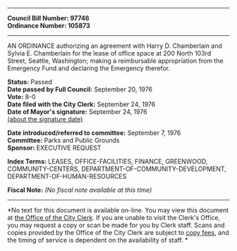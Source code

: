 * * * * *  
  
**Council Bill Number: [](#h0)[](#h2)97746**   
**Ordinance Number: 105873**  
  
* * * * *  
  
AN ORDINANCE authorizing an agreement with Harry D. Chamberlain and Sylvia E. Chamberlain for the lease of office space at 200 North 103rd Street, Seattle, Washington; making a reimbursable appropriation from the Emergency Fund and declaring the Emergency therefor.  
  
**Status:** Passed   
**Date passed by Full Council:** September 20, 1976   
**Vote:** 8-0   
**Date filed with the City Clerk:** September 24, 1976   
**Date of Mayor's signature:** September 24, 1976   
[(about the signature date)](/~public/approvaldate.htm)   
  
  
**Date introduced/referred to committee:** September 7, 1976   
**Committee:** Parks and Public Grounds   
**Sponsor:** EXECUTIVE REQUEST   
  
**Index Terms:** LEASES, OFFICE-FACILITIES, FINANCE, GREENWOOD, COMMUNITY-CENTERS, DEPARTMENT-OF-COMMUNITY-DEVELOPMENT, DEPARTMENT-OF-HUMAN-RESOURCES  
  
**Fiscal Note:** *(No fiscal note available at this time)*  
  
* * * * *  
  
*No text for this document is available on-line. You may view this document at [the Office of the City Clerk](http://www.seattle.gov/leg/clerk/contactUs.htm). If you are unable to visit the Clerk's Office, you may request a copy or scan be made for you by Clerk staff. Scans and copies provided by the Office of the City Clerk are subject to [copy fees](http://clerk.seattle.gov/~public/clerkfees.htm), and the timing of service is dependent on the availability of staff. *  
  
  
